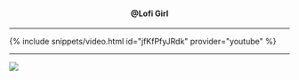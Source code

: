 <h4> <p align="center"> @Lofi Girl </p> </h4>

---

{% include snippets/video.html id="jfKfPfyJRdk" provider="youtube" %}

---

![](https://is.gd/uVvIMS)
